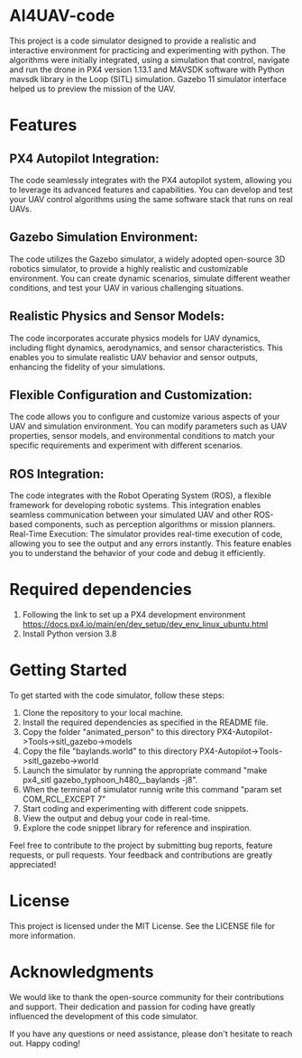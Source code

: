 # AI4UAV-code
This project is a code simulator designed to provide a realistic and interactive environment for practicing and experimenting with python. The algorithms were initially integrated, using a simulation that control, navigate and run the drone in PX4 version 1.13.1 and MAVSDK software with Python mavsdk library in the Loop (SITL) simulation. Gazebo 11 simulator interface helped us to preview the mission of the UAV.

# Features
## PX4 Autopilot Integration:
The code seamlessly integrates with the PX4 autopilot system, allowing you to leverage its advanced features and capabilities. You can develop and test your UAV control algorithms using the same software stack that runs on real UAVs.
## Gazebo Simulation Environment:
The code utilizes the Gazebo simulator, a widely adopted open-source 3D robotics simulator, to provide a highly realistic and customizable environment. You can create dynamic scenarios, simulate different weather conditions, and test your UAV in various challenging situations.
## Realistic Physics and Sensor Models:
The code incorporates accurate physics models for UAV dynamics, including flight dynamics, aerodynamics, and sensor characteristics. This enables you to simulate realistic UAV behavior and sensor outputs, enhancing the fidelity of your simulations.
## Flexible Configuration and Customization:
The code allows you to configure and customize various aspects of your UAV and simulation environment. You can modify parameters such as UAV properties, sensor models, and environmental conditions to match your specific requirements and experiment with different scenarios.
## ROS Integration: 
The code integrates with the Robot Operating System (ROS), a flexible framework for developing robotic systems. This integration enables seamless communication between your simulated UAV and other ROS-based components, such as perception algorithms or mission planners.
Real-Time Execution: The simulator provides real-time execution of code, allowing you to see the output and any errors instantly. This feature enables you to understand the behavior of your code and debug it efficiently.

# Required dependencies
1. Following the link to set up a PX4 development environment https://docs.px4.io/main/en/dev_setup/dev_env_linux_ubuntu.html
2. Install Python version 3.8


# Getting Started
To get started with the code simulator, follow these steps:
1. Clone the repository to your local machine.
2. Install the required dependencies as specified in the README file.
3. Copy the folder "animated_person" to this directory PX4-Autopilot->Tools->sitl_gazebo->models
4. Copy the file "baylands.world" to this directory PX4-Autopilot->Tools->sitl_gazebo->world
5. Launch the simulator by running the appropriate command "make px4_sitl gazebo_typhoon_h480__baylands -j8".
6. When the terminal of simulator runnig write this command "param set COM_RCL_EXCEPT 7"
7. Start coding and experimenting with different code snippets.
8. View the output and debug your code in real-time.
9. Explore the code snippet library for reference and inspiration.

Feel free to contribute to the project by submitting bug reports, feature requests, or pull requests. Your feedback and contributions are greatly appreciated!

# License
This project is licensed under the MIT License. See the LICENSE file for more information.

# Acknowledgments

We would like to thank the open-source community for their contributions and support. Their dedication and passion for coding have greatly influenced the development of this code simulator.

If you have any questions or need assistance, please don't hesitate to reach out. Happy coding!
